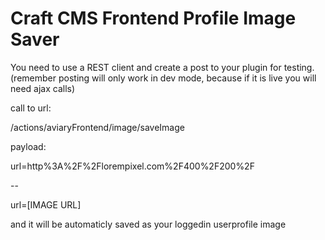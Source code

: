 # Craft CMS Frontend Profile Image Saver
You need to use a REST client and create a post to your plugin for testing. (remember posting will only work in dev mode, because if it is live you will need ajax calls)

call to url:

/actions/aviaryFrontend/image/saveImage

payload:

url=http%3A%2F%2Florempixel.com%2F400%2F200%2F

--

url=[IMAGE URL]

and it will be automaticly saved as your loggedin userprofile image
